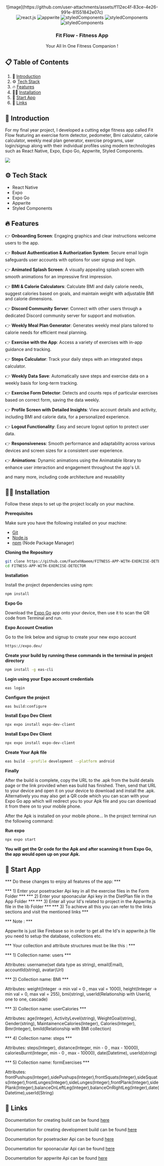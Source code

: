 <div align="center">
  <br />
  ![image](https://github.com/user-attachments/assets/f112ec4f-83ce-4e26-991e-81551842e07c)
  <br />

  <div>
    <img src="https://img.shields.io/badge/-React_Native-black?style=for-the-badge&logoColor=white&logo=react&color=61DAFB" alt="react.js" />
    <img src="https://img.shields.io/badge/-Appwrite-black?style=for-the-badge&logoColor=white&logo=appwrite&color=FD366E" alt="appwrite" />
    <img src="https://img.shields.io/badge/StyledComponents-black?style=for-the-badge&logo=styled-components&logoColor=black&color=pink" alt="styledComponents" />
    <img src="https://img.shields.io/badge/Expo-000020?style=for-the-badge&logo=expo&logoColor=white" alt="styledComponents" alt="Expo"/>
    <img src="https://img.shields.io/badge/Expo%20Go-000020?style=for-the-badge&logo=expo&logoColor=white" alt="styledComponents" alt="ExpoGO"/>
  </div>

  <h3 align="center">Fit Flow - Fitness App</h3>

   <div align="center">
     Your All In One Fitness Companion !
    </div>
</div>

## 📋 <a name="table">Table of Contents</a>

1. 🤖 [Introduction](#introduction)
2. ⚙️ [Tech Stack](#tech-stack)
3. 🔥 [Features](#features)
4. 👨‍💻 [Installation](#installation)
5. 🤟 [Start App](#start-app)
6. 🔗 [Links](#links)


## <a name="introduction">🤖 Introduction</a>

For my final year project, I developed a cutting edge fitness app called Fit Flow featuring an exercise form
detector, pedometer, Bmi calculator, calorie calculator, weekly meal plan generator, exercise programs, user login/signup along with their individual profiles using modern technologies such as React Native, Expo, Expo Go, Appwrite, Styled Components.


<a href="https://discord.com/invite/2T57EUrSGV" target="_blank"><img src="https://github.com/sujatagunale/EasyRead/assets/151519281/618f4872-1e10-42da-8213-1d69e486d02e"/></a>

## <a name="tech-stack">⚙️ Tech Stack</a>

- React Native
- Expo
- Expo Go
- Appwrite
- Styled Components

## <a name="features">🔥 Features</a>

👉 **Onboarding Screen**: Engaging graphics and clear instructions welcome users to the app.

👉 **Robust Authentication & Authorization System**: Secure email login safeguards user accounts with options for user signup and login.

👉 **Animated Splash Screen**: A visually appealing splash screen with smooth animations for an impressive first impression.

👉 **BMI & Calorie Calculators**: Calculate BMI and daily calorie needs, suggest calories based on goals, and maintain weight with adjustable BMI and calorie dimensions.

👉 **Discord Community Server**: Connect with other users through a dedicated Discord community server for support and motivation.

👉 **Weekly Meal Plan Generator**: Generates weekly meal plans tailored to calorie needs for efficient meal planning.

👉 **Exercise with the App**: Access a variety of exercises with in-app guidance and tracking.

👉 **Steps Calculator**: Track your daily steps with an integrated steps calculator.

👉 **Weekly Data Save**: Automatically save steps and exercise data on a weekly basis for long-term tracking.

👉 **Exercise Form Detector**: Detects and counts reps of particular exercises based on correct form, saving the data weekly.

👉 **Profile Screen with Detailed Insights**: View account details and activity, including BMI and calorie data, for a personalized experience.

👉 **Logout Functionality**: Easy and secure logout option to protect user data.

👉 **Responsiveness**: Smooth performance and adaptability across various devices and screen sizes for a consistent user experience.

👉 **Animations**: Dynamic animations using the Animatable library to enhance user interaction and engagement throughout the app's UI.

and many more, including code architecture and reusability 

## <a name="installation">👨‍💻 Installation</a>

Follow these steps to set up the project locally on your machine.

**Prerequisites**

Make sure you have the following installed on your machine:

- [Git](https://git-scm.com/)
- [Node.js](https://nodejs.org/en)
- [npm](https://www.npmjs.com/) (Node Package Manager)

**Cloning the Repository**

```bash
git clone https://github.com/FaatehNaeem/FITNESS-APP-WITH-EXERCISE-DETECTOR.git
cd FITNESS-APP-WITH-EXERCISE-DETECTOR
```

**Installation**

Install the project dependencies using npm:

```bash
npm install
```

**Expo Go**

Download the [Expo Go](https://expo.dev/go) app onto your device, then use it to scan the QR code from Terminal and run.

**Expo Account Creation**

Go to the link below and signup to create your new expo account

```bash
https://expo.dev/
```

**Create your build by running these commands in the terminal in project directory**

```bash
npm install -g eas-cli
```

**Login using your Expo account credentials**

```bash
eas login
```

**Configure the project**

```bash
eas build:configure
```

**Install Expo Dev Client**

```bash
npx expo install expo-dev-client
```

**Install Expo Dev Client**

```bash
npx expo install expo-dev-client
```

**Create Your Apk file**

```bash
eas build --profile development --platform android
```

**Finally**

After the build is complete, copy the URL to the .apk from the build details page or the link provided when eas build has finished. Then, send that URL to your device and open it on your device to download and install the .apk. Alternatively you may also get a QR code which you can scan with your Expo Go app which will redirect you to your Apk file and you can download it from there on to your mobile phone. 

After the Apk is installed on your mobile phone... In the project terminal run the following command: 

**Run expo**

```bash
npx expo start
```

**You will get the Qr code for the Apk and after scanning it from Expo Go, the app would open up on your Apk.**

## <a name="start-App">🤟 Start App</a>

*** Do these changes to enjoy all features of the app: ***

*** 1) Enter your posetracker Api key in all the exercise files in the Form Folder ***
*** 2) Enter your spoonacular Api key in the DietPlan file in the App Folder ***
*** 3) Enter all your Id's related to project in the Appwrite.js file in the lib Folder ***
*** 3) To achieve all this you can refer to the links sections and visit the mentioned links ***

*** Note : ***

Appwrite is just like Firebase so in order to get all the Id's in appwrite.js file you need to setup the database, collections etc.

*** Your collection and attribute structures must be like this : ***

*** 1) Collection name: users ***

Attributes: username(set data type as string), email(Email), accountId(string), avatar(Url)

*** 2) Collection name: BMI ***

Attributes: weight(Integer -> min val = 0 , max val = 1000), height(Integer -> min val = 0, max val = 255), bmi(string), userId(Relationship with UserId, one to one, cascade)

*** 3) Collection name: userCalories ***

Attributes: age(Integer), ActivityLevel(string), WeightGoal(string), Gender(string), MaintainenceCalories(Integer), Calories(Integer), Bmr(Integer), bmiId(Relationship with BMI collection)

*** 4) Collection name: steps ***

Attributes: steps(Integer), distance(Integer, min - 0 , max - 10000), caloriesBurnt(Integer, min - 0 , max - 10000), date(Datetime), userId(string)

*** 5) Collection name: formExercises ***

Attributes: frontPushups(Integer),sidePushups(Integer),frontSquats(Integer),sideSquats(Integer),frontLunges(Integer),sideLunges(Integer),frontPlank(Integer),sidePlank(Integer),balanceOnLeftLeg(Integer),balanceOnRightLeg(Integer),date(Datetime),userId(String)


## <a name="links">🔗 Links</a>

Documentation for creating build can be found [here](https://docs.expo.dev/build/setup/)

Documentation for creating development build can be found [here](https://docs.expo.dev/develop/development-builds/create-a-build/#prerequisites)

Documentation for posetracker Api can be found [here](https://www.posetracker.com/)

Documentation for spoonacular Api can be found [here](https://spoonacular.com/food-api)

Documentation for appwrite Api can be found [here](https://appwrite.io/)
